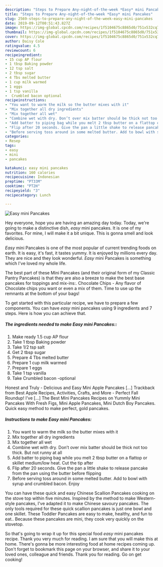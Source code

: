 ```yaml
---
description: "Steps to Prepare Any-night-of-the-week *Easy* mini Pancakes"
title: "Steps to Prepare Any-night-of-the-week *Easy* mini Pancakes"
slug: 2569-steps-to-prepare-any-night-of-the-week-easy-mini-pancakes
date: 2019-09-12T00:51:43.827Z
image: https://img-global.cpcdn.com/recipes/1f5104675c8865d0/751x532cq70/easy-mini-pancakes-recipe-main-photo.jpg
thumbnail: https://img-global.cpcdn.com/recipes/1f5104675c8865d0/751x532cq70/easy-mini-pancakes-recipe-main-photo.jpg
cover: https://img-global.cpcdn.com/recipes/1f5104675c8865d0/751x532cq70/easy-mini-pancakes-recipe-main-photo.jpg
author: Daisy Cole
ratingvalue: 4.5
reviewcount: 6
recipeingredient:
- 15 cup AP flour
- 1 tbsp Baking powder
- 12 tsp salt
- 2 tbsp sugar
- 4 Tbs melted butter
- 1 cup milk warmed
- 1 eggs
- 1 tsp vanilla
-  Crumbled bacon optional
recipeinstructions:
- "You want to warm the milk so the butter mixes with it"
- "Mix together all dry ingredients"
- "Mix together all wet"
- "Combine wet with dry. Don’t over mix batter should be thick not too thick. But not runny at all"
- "Add batter to piping bag while you melt 2 tbsp butter on a flattop or skillet medium/low heat. Cut the tip after"
- "Flip after 20 seconds. Give the pan a little shake to release pancake from the pan using the butter before flipping"
- "Before serving toss around in some melted butter. Add to bowl with syrup and crumbled bacon. Enjoy"
categories:
- Resep
tags:
- easy
- mini
- pancakes

katakunci: easy mini pancakes
nutrition: 160 calories
recipecuisine: Indonesian
preptime: "PT33M"
cooktime: "PT2H"
recipeyield: "3"
recipecategory: Lunch

---
```



![*Easy* mini Pancakes](https://img-global.cpcdn.com/recipes/1f5104675c8865d0/751x532cq70/easy-mini-pancakes-recipe-main-photo.jpg)

Hey everyone, hope you are having an amazing day today. Today, we're going to make a distinctive dish, *easy* mini pancakes. It is one of my favorites. For mine, I will make it a bit unique. This is gonna smell and look delicious.

*Easy* mini Pancakes is one of the most popular of current trending foods on earth. It is easy, it's fast, it tastes yummy. It is enjoyed by millions every day. They are nice and they look wonderful. *Easy* mini Pancakes is something which I've loved my whole life.

The best part of these Mini Pancakes (and their original form of my Classic Pantry Pancakes) is that they are also a breeze to make the best base pancakes for toppings and mix-ins:. Chocolate Chips - Any flavor of Chocolate chips you want or even a mix of them. Time to use up the remnants at the bottom of your bags!


To get started with this particular recipe, we have to prepare a few components. You can have *easy* mini pancakes using 9 ingredients and 7 steps. Here is how you can achieve that.

##### The ingredients needed to make *Easy* mini Pancakes::

1. Make ready 1.5 cup AP flour
1. Take 1 tbsp Baking powder
1. Take 1/2 tsp salt
1. Get 2 tbsp sugar
1. Prepare 4 Tbs melted butter
1. Prepare 1 cup milk warmed
1. Prepare 1 eggs
1. Take 1 tsp vanilla
1. Take  Crumbled bacon -optional


Honest and Truly - Delicious and Easy Mini Apple Pancakes […] Trackback from Best Apple Recipes, Activities, Crafts, and More - Perfect Fall Roundup! I&#39;ve […] The Best Mini Pancakes Recipes on Yummly Mini Pancakes With Fresh Figs, Mini Apple Pancakes, Mini Dutch Boy Pancakes. Quick easy method to make perfect, gold pancakes. 

##### Instructions to make *Easy* mini Pancakes:

1. You want to warm the milk so the butter mixes with it
1. Mix together all dry ingredients
1. Mix together all wet
1. Combine wet with dry. Don’t over mix batter should be thick not too thick. But not runny at all
1. Add batter to piping bag while you melt 2 tbsp butter on a flattop or skillet medium/low heat. Cut the tip after
1. Flip after 20 seconds. Give the pan a little shake to release pancake from the pan using the butter before flipping
1. Before serving toss around in some melted butter. Add to bowl with syrup and crumbled bacon. Enjoy


You can have these quick and easy Chinese Scallion Pancakes cooking on the stove top within five minutes. Inspired by the method to make Western-style pancakes, I&#39;ve adapted it to make Chinese savoury pancakes. The only tools required for these quick scallion pancakes is just one bowl and one skillet. These Toddler Pancakes are easy to make, healthy, and fun to eat.. Because these pancakes are mini, they cook very quickly on the stovetop. 

So that's going to wrap it up for this special food *easy* mini pancakes recipe. Thank you very much for reading. I am sure that you will make this at home. There's gonna be more interesting food at home recipes coming up. Don't forget to bookmark this page on your browser, and share it to your loved ones, colleague and friends. Thank you for reading. Go on get cooking!
